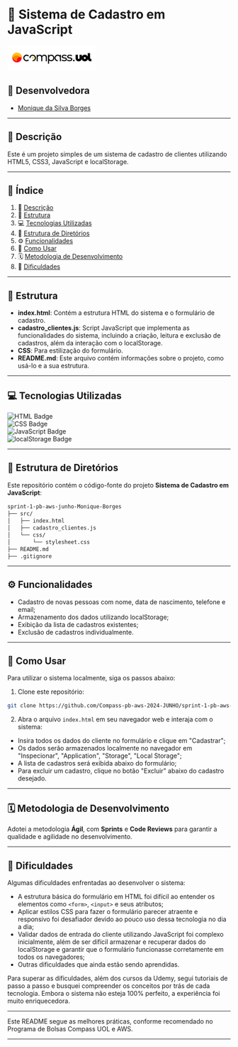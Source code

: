 # **📝 Sistema de Cadastro em JavaScript**

![CompassUol](assets/logo-compass.png)

## **👥 Desenvolvedora**

- [Monique da Silva Borges](https://github.com/niqueborges)

---

## **📜 Descrição**

Este é um projeto simples de um sistema de cadastro de clientes utilizando HTML5, CSS3, JavaScript e localStorage.

---

## **📑 Índice**

1. 📜 [Descrição](#descrição)  
2. 📂 [Estrutura](#estrutura)  
3. 💻 [Tecnologias Utilizadas](#tecnologias-utilizadas)  
4. 📁 [Estrutura de Diretórios](#estrutura-de-diretórios)  
5. ⚙️ [Funcionalidades](#funcionalidades)  
6. 🚀 [Como Usar](#como-usar)  
7. 🗓️ [Metodologia de Desenvolvimento](#metodologia-de-desenvolvimento)  
8. 🤔 [Dificuldades](#dificuldades)

---

## **📂 Estrutura**

- **index.html**: Contém a estrutura HTML do sistema e o formulário de cadastro.
- **cadastro_clientes.js**: Script JavaScript que implementa as funcionalidades do sistema, incluindo a criação, leitura e exclusão de cadastros, além da interação com o localStorage.
- **CSS**: Para estilização do formulário.
- **README.md**: Este arquivo contém informações sobre o projeto, como usá-lo e a sua estrutura.

---

## **💻 Tecnologias Utilizadas**

![HTML Badge](https://img.shields.io/badge/HTML-5-%23E34F26?style=for-the-badge&logo=html5&logoColor=white)  
![CSS Badge](https://img.shields.io/badge/CSS-3-%231572B6?style=for-the-badge&logo=css3&logoColor=white)  
![JavaScript Badge](https://img.shields.io/badge/JavaScript-%23F7DF1E?style=for-the-badge&logo=javascript&logoColor=black)  
![localStorage Badge](https://img.shields.io/badge/localStorage-%23FFB74D?style=for-the-badge&logoColor=black)

---

## **📁 Estrutura de Diretórios**

Este repositório contém o código-fonte do projeto **Sistema de Cadastro em JavaScript**:

```plaintext
sprint-1-pb-aws-junho-Monique-Borges
├── src/
│   ├── index.html
│   ├── cadastro_clientes.js
│   └── css/
│       └── stylesheet.css
├── README.md
├── .gitignore
```

---

## **⚙️ Funcionalidades**

- Cadastro de novas pessoas com nome, data de nascimento, telefone e email;
- Armazenamento dos dados utilizando localStorage;
- Exibição da lista de cadastros existentes;
- Exclusão de cadastros individualmente.

---

## **🚀 Como Usar**

Para utilizar o sistema localmente, siga os passos abaixo:

1. Clone este repositório:

```bash
git clone https://github.com/Compass-pb-aws-2024-JUNHO/sprint-1-pb-aws-junho/tree/Monique-Borges
```

2. Abra o arquivo `index.html` em seu navegador web e interaja com o sistema:

- Insira todos os dados do cliente no formulário e clique em "Cadastrar";
- Os dados serão armazenados localmente no navegador em "Inspecionar", "Application", "Storage", "Local Storage";
- A lista de cadastros será exibida abaixo do formulário;
- Para excluir um cadastro, clique no botão "Excluir" abaixo do cadastro desejado.

---

## **🗓️ Metodologia de Desenvolvimento**

Adotei a metodologia **Ágil**, com **Sprints** e **Code Reviews** para garantir a qualidade e agilidade no desenvolvimento.

---

## **🤔 Dificuldades**

Algumas dificuldades enfrentadas ao desenvolver o sistema:

- A estrutura básica do formulário em HTML foi difícil ao entender os elementos como `<form>`, `<input>` e seus atributos;
- Aplicar estilos CSS para fazer o formulário parecer atraente e responsivo foi desafiador devido ao pouco uso dessa tecnologia no dia a dia;
- Validar dados de entrada do cliente utilizando JavaScript foi complexo inicialmente, além de ser difícil armazenar e recuperar dados do localStorage e garantir que o formulário funcionasse corretamente em todos os navegadores;
- Outras dificuldades que ainda estão sendo aprendidas.

Para superar as dificuldades, além dos cursos da Udemy, segui tutoriais de passo a passo e busquei compreender os conceitos por trás de cada tecnologia. Embora o sistema não esteja 100% perfeito, a experiência foi muito enriquecedora.

---

Este README segue as melhores práticas, conforme recomendado no Programa de Bolsas Compass UOL e AWS.

---

